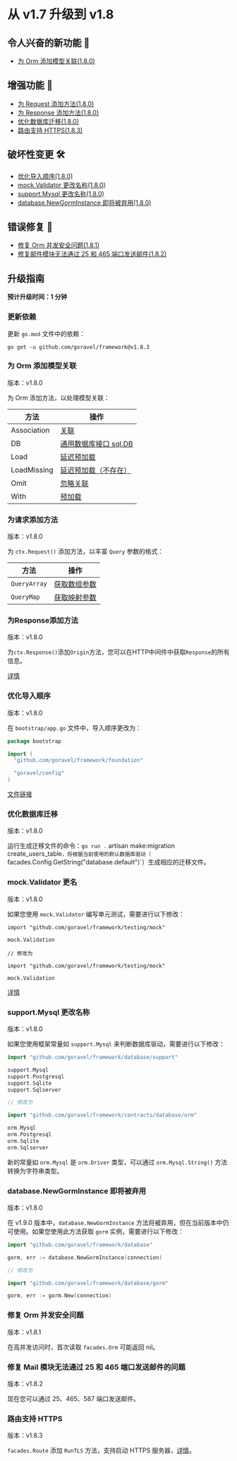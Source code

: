 # 从 v1.7 升级到 v1.8

## 令人兴奋的新功能 🎉

- [为 Orm 添加模型关联(1.8.0)](#add-model-association-for-orm)

## 增强功能 🚀

- [为 Request 添加方法(1.8.0)](#add-methods-for-request)
- [为 Response 添加方法(1.8.0)](#add-methods-for-response)
- [优化数据库迁移(1.8.0)](#optimize-database-migrate)
- [路由支持 HTTPS(1.8.3)](#route-supports-https)

## 破坏性变更 🛠

- [优化导入顺序(1.8.0)](#optimize-import-order)
- [mock.Validator 更改名称(1.8.0)](#mock-validator-change-Name)
- [support.Mysql 更改名称(1.8.0)](#support-mysql-change-name)
- [database.NewGormInstance 即将被弃用(1.8.0)](#database-newgorminstance-is-about-to-be-deprecated)

## 错误修复 🐛

- [修复 Orm 并发安全问题(1.8.1)](#fix-orm-concurrency-safety-issue)
- [修复邮件模块无法通过 25 和 465 端口发送邮件(1.8.2)](#fix-mail-module-can-t-send-mail-by-25-and-465-ports)

## 升级指南

**预计升级时间：1 分钟**

### 更新依赖

更新 `go.mod` 文件中的依赖：

```
go get -u github.com/goravel/framework@v1.8.3
```

### 为 Orm 添加模型关联

版本：v1.8.0

为 Orm 添加方法，以处理模型关联：

| 方法          | 操作                                                                                   |
| ----------- | ------------------------------------------------------------------------------------ |
| Association | [关联](../orm/relationships#querying-associations)                                     |
| DB          | [通用数据库接口 sql.DB](../orm/quickstart#generic-database-interface-sqldb) |
| Load        | [延迟预加载](../orm/relationships#lazy-eager-loading)                                     |
| LoadMissing | [延迟预加载（不存在）](../orm/relationships#lazy-eager-loading)                                |
| Omit        | [忽略关联](../orm/relationships#create-or-update-associations)                           |
| With        | [预加载](../orm/relationships#Eager-Loading)                                            |

### 为请求添加方法

版本：v1.8.0

为 `ctx.Request()` 添加方法，以丰富 `Query` 参数的格式：

| 方法           | 操作                                                                 |
| ------------ | ------------------------------------------------------------------ |
| `QueryArray` | [获取数组参数](../basic/requests#Retrieving-Input-From-The-Query-String) |
| `QueryMap`   | [获取映射参数](../basic/requests#Retrieving-Input-From-The-Query-String) |

### 为Response添加方法

版本：v1.8.0

为`ctx.Response()`添加`Origin`方法，您可以在HTTP中间件中获取`Response`的所有信息。

[详情](../basic/responses#Get-Response)

### 优化导入顺序

版本：v1.8.0

在 `bootstrap/app.go` 文件中，导入顺序更改为：

```go
package bootstrap

import (
  "github.com/goravel/framework/foundation"

  "goravel/config"
)
```

[文件链接](https://github.com/goravel/goravel/blob/v1.8.0/bootstrap/app.go)

### 优化数据库迁移

版本：v1.8.0

运行生成迁移文件的命令：`go run .` artisan make:migration create_users_table`，将根据当前使用的默认数据库驱动（
`facades.Config.GetString("database.default")\`）生成相应的迁移文件。

### mock.Validator 更名

版本：v1.8.0

如果您使用 `mock.Validator` 编写单元测试，需要进行以下修改：

```
import "github.com/goravel/framework/testing/mock"

mock.Validation

// 修改为

import "github.com/goravel/framework/testing/mock"

mock.Validation
```

[详情](../testing/mocks)

### support.Mysql 更改名称

版本：v1.8.0

如果您使用框架常量如 `support.Mysql` 来判断数据库驱动，需要进行以下修改：

```go
import "github.com/goravel/framework/database/support"

support.Mysql
support.Postgresql
support.Sqlite
support.Sqlserver

// 修改为

import "github.com/goravel/framework/contracts/database/orm"

orm.Mysql
orm.Postgresql
orm.Sqlite
orm.Sqlserver
```

新的常量如 `orm.Mysql` 是 `orm.Driver` 类型，可以通过 `orm.Mysql.String()` 方法转换为字符串类型。

### database.NewGormInstance 即将被弃用

版本：v1.8.0

在 v1.9.0 版本中，`database.NewGormInstance` 方法将被弃用，但在当前版本中仍可使用。如果您使用此方法获取 `gorm` 实例，需要进行以下修改：

```go
import "github.com/goravel/framework/database"

gorm, err := database.NewGormInstance(connection)

// 修改为

import "github.com/goravel/framework/database/gorm"

gorm, err := gorm.New(connection)
```

### 修复 Orm 并发安全问题

版本：v1.8.1

在高并发访问时，首次读取 `facades.Orm` 可能返回 nil。

### 修复 Mail 模块无法通过 25 和 465 端口发送邮件的问题

版本：v1.8.2

现在您可以通过 25、465、587 端口发送邮件。

### 路由支持 HTTPS

版本：v1.8.3

`facades.Route` 添加 `RunTLS` 方法，支持启动 HTTPS
服务器，[详情](../basic/routing#start-https-server)。
